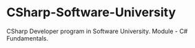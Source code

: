 # CSharp-Software-University
CSharp Developer program in Software University. Module - C# Fundamentals.
